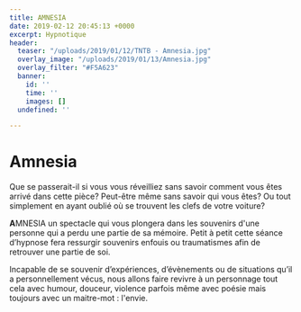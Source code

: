 ```yaml
---
title: AMNESIA
date: 2019-02-12 20:45:13 +0000
excerpt: Hypnotique
header:
  teaser: "/uploads/2019/01/12/TNTB - Amnesia.jpg"
  overlay_image: "/uploads/2019/01/13/Amnesia.jpg"
  overlay_filter: "#F5A623"
  banner:
    id: ''
    time: ''
    images: []
  undefined: ''

---
```

# Amnesia

Que se passerait-il si vous vous réveilliez sans savoir comment vous êtes arrivé dans cette pièce? Peut-être même sans savoir qui vous êtes? Ou tout simplement en ayant oublié où se trouvent les clefs de votre voiture?

**A**MNESIA un spectacle qui vous plongera dans les souvenirs d'une personne qui a perdu une partie de sa mémoire. Petit à petit cette séance d’hypnose fera ressurgir souvenirs enfouis ou traumatismes afin de retrouver une partie de soi.

Incapable de se souvenir d’expériences, d’évènements ou de situations qu’il a personnellement vécus, nous allons faire revivre à un personnage tout cela avec humour, douceur, violence parfois même avec poésie mais toujours avec un maitre-mot : l'envie.